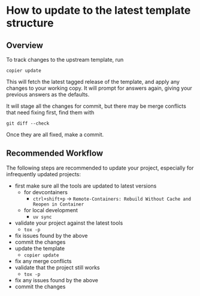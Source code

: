 # How to update to the latest template structure

## Overview

To track changes to the upstream template, run

```
copier update
```

This will fetch the latest tagged release of the template, and apply any changes to your working copy. It will prompt for answers again, giving your previous answers as the defaults.

It will stage all the changes for commit, but there may be merge conflicts that need fixing first, find them with

```
git diff --check
```

Once they are all fixed, make a commit.

## Recommended Workflow

The following steps are recommended to update your project, especially for infrequently updated projects:

- first make sure all the tools are updated to latest versions
    - for devcontainers
        - `ctrl+shift+p` -> `Remote-Containers: Rebuild Without Cache and Reopen in Container`
    - for local development
        - `uv sync`
- validate your project against the latest tools
    - `tox -p`
- fix issues found by the above
- commit the changes
- update the template
    - `copier update`
- fix any merge conflicts
- validate that the project still works
    - `tox -p`
- fix any issues found by the above
- commit the changes
